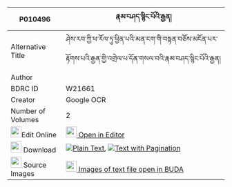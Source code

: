 |P010496|རྣམ་བཤད་སྙིང་པོའི་རྒྱན། 
| --- | --- 
|Alternative Title |ཤེས་རབ་ཀྱི་ཕ་རོལ་ཏུ་ཕྱིན་པའི་མན་ངག་གི་བསྟན་བཅོས་མངོན་པར་རྟོགས་པའི་རྒྱན་གྱི་འགྲེལ་པ་དོན་གསལ་བའི་རྣམ་བཤད་སྙིང་པོའི་རྒྱན།
|Author | 
|BDRC ID | W21661
|Creator | Google OCR
|Number of Volumes| 2
|<img width="25" src="https://img.icons8.com/color/25/000000/edit-property.png">Edit Online| [<img width="25" src="https://avatars.githubusercontent.com/u/45091458?s=200&v=4"> Open in Editor](http://editor.openpecha.org/P010496)
|<img width="25" src="https://img.icons8.com/fluent/48/000000/download-2.png"/>  Download | [![](https://img.icons8.com/color/20/000000/txt.png)Plain Text](https://github.com/Openpecha/P010496/releases/download/v2/namshe_nyingpo_i_gyen_plain_P010496.zip), [![](https://img.icons8.com/color/20/000000/txt.png)Text with Pagination](https://github.com/Openpecha/P010496/releases/download/v2/namshe_nyingpo_i_gyen_pages_P010496.zip)
|<img width="25" src="https://img.icons8.com/plasticine/100/000000/pictures-folder.png"/>  Source Images | [<img width="25" src="https://library.bdrc.io/icons/BUDA-small.svg"> Images of text file open in BUDA](https://library.bdrc.io/show/bdr:W21661)